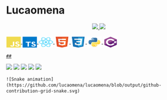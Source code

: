 # Lucaomena

  <div align ="center">
  <a href="https://github.com/Lucaomena">
    <img height="160em" src="https://github-readme-stats.vercel.app/api?username=Lucaomena&show_icons=true&theme=dracula&include_all_commits=true&count_private=true"/>
    <img height="170em" src="https://github-readme-stats.vercel.app/api/top-langs/?username=Lucaomena&layout=compact&langs_count=7&theme=dracula"/>
  </div>
  <div style="display: inline_block"><br>
    <img align="center" alt="Rafa-Js" height="30" width="40" src="https://raw.githubusercontent.com/devicons/devicon/master/icons/javascript/javascript-plain.svg">
    <img align="center" alt="Rafa-Ts" height="30" width="40" src="https://raw.githubusercontent.com/devicons/devicon/master/icons/typescript/typescript-plain.svg">
    <img align="center" alt="Rafa-React" height="30" width="40" src="https://raw.githubusercontent.com/devicons/devicon/master/icons/react/react-original.svg">
    <img align="center" alt="Rafa-HTML" height="30" width="40" src="https://raw.githubusercontent.com/devicons/devicon/master/icons/html5/html5-original.svg">
    <img align="center" alt="Rafa-CSS" height="30" width="40" src="https://raw.githubusercontent.com/devicons/devicon/master/icons/css3/css3-original.svg">
    <img align="center" alt="Rafa-Python" height="30" width="40" src="https://raw.githubusercontent.com/devicons/devicon/master/icons/python/python-original.svg">
    <img align="center" alt="Rafa-Csharp" height="30" width="40" src="https://raw.githubusercontent.com/devicons/devicon/master/icons/csharp/csharp-original.svg">
  </div>
    
    ##
   
  <div> 
    <a href="https://www.youtube.com/channel/UCn9dQ4OFTW9wQQR_1pbv-Yw" target="_blank"><img src="https://img.shields.io/badge/YouTube-FF0000?style=for-the-badge&logo=youtube&logoColor=white" target="_blank"></a>
    <a href="https://www.instagram.com/lucaomena/" target="_blank"><img src="https://img.shields.io/badge/-Instagram-%23E4405F?style=for-the-badge&logo=instagram&logoColor=white" target="_blank"></a>
       <a href="https://discord.com/channels/969641304084602930/969641304084602932" target="_blank"><img src="https://img.shields.io/badge/Discord-7289DA?style=for-the-badge&logo=discord&logoColor=white" target="_blank"></a> 
       <a href = "mailto:lucaomena32@gmail.com"><img src="https://img.shields.io/badge/-Gmail-%23333?style=for-the-badge&logo=gmail&logoColor=white" target="_blank"></a>
   <a href="https://www.linkedin.com/in/lucasomena/" target="_blank"><img src="https://img.shields.io/badge/-LinkedIn-%230077B5?style=for-the-badge&logo=linkedin&logoColor=white" target="_blank"></a> 
   
    ![Snake animation](https://github.com/lucaomena/lucaomena/blob/output/github-contribution-grid-snake.svg)
   
  </div>
